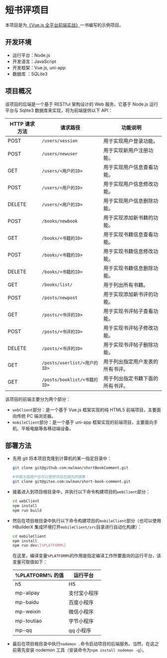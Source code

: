 # 短书评项目

本项目是为[《Vue.js 全平台前端实战》](https://github.com/owlman/vuejs_in_action)一书编写的示例项目。

## 开发环境

- 运行平台：Node.js
- 开发语言：JavaScript
- 开发框架：Vue.js, uni-app
- 数据库   ：SQLite3

## 项目概况

该项目的后端是一个基于 RESTful 架构设计的 Web 服务，它基于 Node.js 运行平台与 Sqlite3 数据库来实现，将为前端提供以下 API：

| HTTP 请求方法 | 请求路径                           |  功能说明                                 |
| ---------------- | --------------------------- | -------------------------------- |
| POST                | `/users/session`                  | 用于实现用户登录功能。           |
| POST                | `/users/newuser`                | 用于实现新用户注册功能。         |
| GET                   | `/users/<用户的ID>`            | 用于实现用户信息查看功能。    |
| POST                 | `/users/<用户的ID>`           | 用于实现用户信息修改功能。     |
| DELETE              | `/users/<用户的ID>`          | 用于实现用户信息删除功能。      |
| POST                 | `/books/newbook`             | 用于实现添加新书籍的功能。      |
| GET                   | `/books/<书籍的ID>`          | 用于实现书籍信息查看功能。      |
| POST                 | `/books/<书籍的ID>`         | 用于实现书籍信息修改功能。      |
| DELETE              | `/books/<书籍的ID>`        | 用于实现书籍信息删除功能。       |
| GET                   | `/books/list/`                       | 用于列出所有书籍。                   |
| POST                | `/posts/newpost`               | 用于实现添加新书评的功能。       |
| GET                  | `/posts/<书评的ID>`            | 用于实现书评帖子查看功能。      |
| POST                | `/posts/<书评的ID>`          | 用于实现书评帖子修改功能。       |
| DELETE             | `/posts/<书评的ID>`         | 用于实现书评帖子删除功能。       |
| GET                   | `/posts/userlist/<用户的ID>` | 用于列出指定用户发表的所有书评。 |
| GET                   | `/posts/booklist/<书籍的ID>` | 用于列出指定书籍下面的所有书评。 |

该项目的前端主要分为两个部分：

- `webClient`部分：是一个基于 Vue.js 框架实现的纯 HTML5 前端项目，主要面向传统 PC 端浏览器。
- `mobileClient`部分：是一个基于 uni-app 框架实现的前端项目，主要面向手机、平板电脑等各移动端设备。

## 部署方法

- 先用 git 将本项目克隆到计算机的某一指定目录中：
  
   ```bash
   git clone git@github.com:owlman/shortBookComment.git
   
   #中国大陆用户也可以使用项目在国内的镜像：
   git clone git@gitee.com:owlman/short-book-comment.git
   ```

- 接着进入到项目根目录中，并执行以下命令构建项目的`webClient`部分：

   ```bash
   cd webClient 
   npm install
   npm run build 
   ```

- 然后在项目根目录中执行以下命令构建项目的`mobileClient`部分（也可以使用 HBuilderX 集成环境打开`mobileClient/src`目录进行自动化构建）：

   ```bash
   cd mobileClient
   npm install 
   npm run dev:[%PLATFORM%]
   ```

   在这里，编译变量`%PLATFORM%`的作用是指定编译工作所要面向的运行平台，该变量可取值如下：

    | %PLATFORM% 的值 | 运行平台      |
    | --------------------- | -------------- |
    | h5                           | H5                 |
    | mp-alipay               | 支付宝小程序 |
    | mp-baidu               | 百度小程序     |
    | mp-weixin              | 微信小程序     |
    | mp-toutiao            | 字节小程序     |
    | mp-qq                   | qq 小程序       |

- 最后在项目根目录中执行`nodemon .`命令启动项目的后端服务。当然，在这之前需先安装 nodemon 工具（安装命令为`npm install nodemon -g`）。
